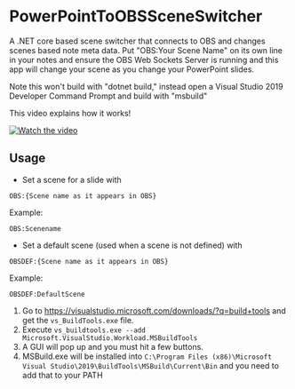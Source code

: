# PowerPointToOBSSceneSwitcher
A .NET core based scene switcher that connects to OBS and changes scenes based note meta data. Put "OBS:Your Scene Name" on its own line in your notes and ensure the OBS Web Sockets Server is running and this app will change your scene as you change your PowerPoint slides.

Note this won't build with "dotnet build," instead open a Visual Studio 2019 Developer Command Prompt and build with "msbuild"

This video explains how it works!

[![Watch the video](https://i.imgur.com/v369AtP.png)](https://www.youtube.com/watch?v=ciNcxi2bPwM)

## Usage
* Set a scene for a slide with 
```<language>
OBS:{Scene name as it appears in OBS}
```

Example:
```<language>
OBS:Scenename
```

* Set a default scene (used when a scene is not defined) with
```<language>
OBSDEF:{Scene name as it appears in OBS}
```

Example:
```<language>
OBSDEF:DefaultScene
```

1. Go to https://visualstudio.microsoft.com/downloads/?q=build+tools and get the `vs_BuildTools.exe` file.
2. Execute `vs_buildtools.exe --add Microsoft.VisualStudio.Workload.MSBuildTools`
3. A GUI will pop up and you must hit a few buttons.
4. MSBuild.exe will be installed into `C:\Program Files (x86)\Microsoft Visual Studio\2019\BuildTools\MSBuild\Current\Bin` and you need to add that to your PATH


